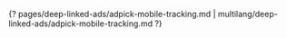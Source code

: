 {? pages/deep-linked-ads/adpick-mobile-tracking.md | multilang/deep-linked-ads/adpick-mobile-tracking.md ?}
